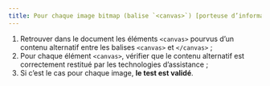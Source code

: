 ```yaml
---
title: Pour chaque image bitmap (balise `<canvas>`) [porteuse d’information](#image-porteuse-d-information) et ayant  un [contenu alternatif](#contenu-alternatif) entre `<canvas>` et `</canvas>`, ce [contenu alternatif](#contenu-alternatif) est-il [correctement restitué par les technologies d’assistance](#correctement-restitue-par-les-technologies-d-assistance) ?
---
```


1. Retrouver dans le document les éléments `<canvas>` pourvus d’un contenu alternatif entre les balises `<canvas>` et `</canvas>` ;
2. Pour chaque élément `<canvas>`, vérifier que le contenu alternatif est correctement restitué par les technologies d’assistance ;
3. Si c’est le cas pour chaque image, **le test est validé**.
